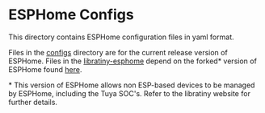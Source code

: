 # ESPHome Configs
This directory contains ESPHome configuration files in yaml format.

Files in the [configs](./) directory are for the current release version of ESPHome. Files in the [libratiny-esphome](./libratiny-esphome) depend on the forked* version of ESPHome found [here](https://docs.libretiny.eu/docs/flashing/esphome/).

\* This version of ESPHome allows non ESP-based devices to be managed by ESPHome, including the Tuya SOC's. Refer to the libratiny website for further details.